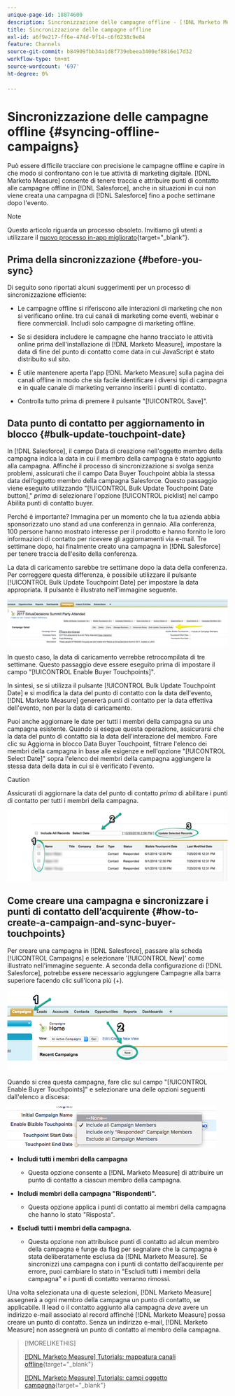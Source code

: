 ```yaml
---
unique-page-id: 18874600
description: Sincronizzazione delle campagne offline - [!DNL Marketo Measure]
title: Sincronizzazione delle campagne offline
exl-id: a6f9e217-ff6e-474d-9f14-c6f6238c9e84
feature: Channels
source-git-commit: b84909fbb34a1d8f739ebeea3400ef8816e17d32
workflow-type: tm+mt
source-wordcount: '697'
ht-degree: 0%

---
```


# Sincronizzazione delle campagne offline {#syncing-offline-campaigns}

Può essere difficile tracciare con precisione le campagne offline e capire in che modo si confrontano con le tue attività di marketing digitale. [!DNL Marketo Measure] consente di tenere traccia e attribuire punti di contatto alle campagne offline in [!DNL Salesforce], anche in situazioni in cui non viene creata una campagna di [!DNL Salesforce] fino a poche settimane dopo l&#39;evento.

>[!NOTE]
>
>Questo articolo riguarda un processo obsoleto. Invitiamo gli utenti a utilizzare il [nuovo processo in-app migliorato](/help/channel-tracking-and-setup/offline-channels/custom-campaign-sync.md){target="_blank"}.

## Prima della sincronizzazione {#before-you-sync}

Di seguito sono riportati alcuni suggerimenti per un processo di sincronizzazione efficiente:

* Le campagne offline si riferiscono alle interazioni di marketing che non si verificano online. tra cui canali di marketing come eventi, webinar e fiere commerciali. Includi solo campagne di marketing offline.
* Se si desidera includere le campagne che hanno tracciato le attività online prima dell&#39;installazione di [!DNL Marketo Measure], impostare la data di fine del punto di contatto come data in cui JavaScript è stato distribuito sul sito.
* È utile mantenere aperta l&#39;app [!DNL Marketo Measure] sulla pagina dei canali offline in modo che sia facile identificare i diversi tipi di campagna e in quale canale di marketing verranno inseriti i punti di contatto.

* Controlla tutto prima di premere il pulsante &quot;[!UICONTROL Save]&quot;.

## Data punto di contatto per aggiornamento in blocco {#bulk-update-touchpoint-date}

In [!DNL Salesforce], il campo Data di creazione nell&#39;oggetto membro della campagna indica la data in cui il membro della campagna è stato aggiunto alla campagna. Affinché il processo di sincronizzazione si svolga senza problemi, assicurati che il campo Data Buyer Touchpoint abbia la stessa data dell’oggetto membro della campagna Salesforce. Questo passaggio viene eseguito utilizzando &quot;[!UICONTROL Bulk Update Touchpoint Date button],&quot; _prima_ di selezionare l&#39;opzione [!UICONTROL picklist] nel campo Abilita punti di contatto buyer.

Perché è importante? Immagina per un momento che la tua azienda abbia sponsorizzato uno stand ad una conferenza in gennaio. Alla conferenza, 100 persone hanno mostrato interesse per il prodotto e hanno fornito le loro informazioni di contatto per ricevere gli aggiornamenti via e-mail. Tre settimane dopo, hai finalmente creato una campagna in [!DNL Salesforce] per tenere traccia dell&#39;esito della conferenza.

La data di caricamento sarebbe tre settimane dopo la data della conferenza. Per correggere questa differenza, è possibile utilizzare il pulsante [!UICONTROL Bulk Update Touchpoint Date] per impostare la data appropriata. Il pulsante è illustrato nell&#39;immagine seguente.

![](assets/1-3.png)

In questo caso, la data di caricamento verrebbe retrocompilata di tre settimane. Questo passaggio deve essere eseguito prima di impostare il campo &quot;[!UICONTROL Enable Buyer Touchpoints]&quot;.

In sintesi, se si utilizza il pulsante [!UICONTROL Bulk Update Touchpoint Date] e si modifica la data del punto di contatto con la data dell&#39;evento, [!DNL Marketo Measure] genererà punti di contatto per la data effettiva dell&#39;evento, non per la data di caricamento.

Puoi anche aggiornare le date per tutti i membri della campagna su una campagna esistente. Quando si esegue questa operazione, assicurarsi che la data del punto di contatto sia la data dell&#39;interazione del membro. Fare clic su Aggiorna in blocco Data Buyer Touchpoint, filtrare l&#39;elenco dei membri della campagna in base alle esigenze e nell&#39;opzione &quot;[!UICONTROL Select Date]&quot; sopra l&#39;elenco dei membri della campagna aggiungere la stessa data della data in cui si è verificato l&#39;evento.

>[!CAUTION]
>
>Assicurati di aggiornare la data del punto di contatto _prima_ di abilitare i punti di contatto per tutti i membri della campagna.

![](assets/2-3.png)

## Come creare una campagna e sincronizzare i punti di contatto dell’acquirente {#how-to-create-a-campaign-and-sync-buyer-touchpoints}

Per creare una campagna in [!DNL Salesforce], passare alla scheda [!UICONTROL Campaigns] e selezionare &#39;[!UICONTROL New]&#39; come illustrato nell&#39;immagine seguente. A seconda della configurazione di [!DNL Salesforce], potrebbe essere necessario aggiungere Campagne alla barra superiore facendo clic sull&#39;icona più (+).

![](assets/3-3.png)

Quando si crea questa campagna, fare clic sul campo &quot;[!UICONTROL Enable Buyer Touchpoints]&quot; e selezionare una delle opzioni seguenti dall&#39;elenco a discesa:

![](assets/4-3.png)

* **Includi tutti i membri della campagna**
   * Questa opzione consente a [!DNL Marketo Measure] di attribuire un punto di contatto a ciascun membro della campagna.

* **Includi membri della campagna &quot;Rispondenti&quot;.**
   * Questa opzione applica i punti di contatto ai membri della campagna che hanno lo stato &quot;Risposta&quot;.

* **Escludi tutti i membri della campagna.**
   * Questa opzione non attribuisce punti di contatto ad alcun membro della campagna e funge da flag per segnalare che la campagna è stata deliberatamente esclusa da [!DNL Marketo Measure]. Se sincronizzi una campagna con i punti di contatto dell’acquirente per errore, puoi cambiare lo stato in &quot;Escludi tutti i membri della campagna&quot; e i punti di contatto verranno rimossi.

Una volta selezionata una di queste selezioni, [!DNL Marketo Measure] assegnerà a ogni membro della campagna un punto di contatto, se applicabile. Il lead o il contatto aggiunto alla campagna _deve_ avere un indirizzo e-mail associato al record affinché [!DNL Marketo Measure] possa creare un punto di contatto. Senza un indirizzo e-mail, [!DNL Marketo Measure] non assegnerà un punto di contatto al membro della campagna.

>[!MORELIKETHIS]
>
>[[!DNL Marketo Measure] Tutorials: mappatura canali offline](https://experienceleague.adobe.com/en/docs/marketo-measure-learn/tutorials/onboarding/marketo-measure-salesforce/mapping-offline-channels){target="_blank"}
>
>[[!DNL Marketo Measure] Tutorials: campi oggetto campagna](https://experienceleague.adobe.com/en/docs/marketo-measure-learn/tutorials/onboarding/marketo-measure-salesforce/campaign-object-fields){target="_blank"}
